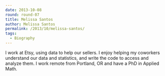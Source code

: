```yaml
---
date: 2013-10-08
round: round-07
title: Melissa Santos
author: Melissa Santos
permalink: /2013/10/melissa-santos/
tags:
  - Biography
---
```

I work at Etsy, using data to help our sellers. I enjoy helping my coworkers understand our data and statistics, and write the code to access and analyze them. I work remote from Portland, OR and have a PhD in Applied Math.
